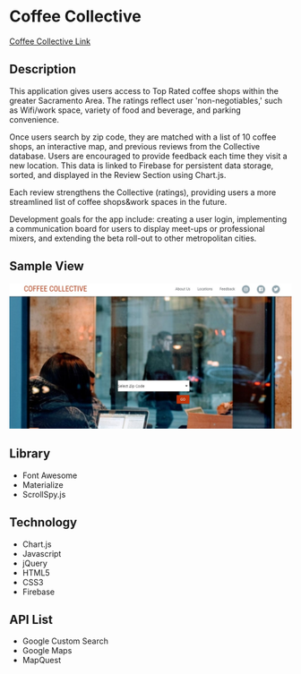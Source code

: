 # Coffee Collective

[Coffee Collective Link](https://nedak.github.io/Team4/ "Team4 Link")

## Description
This application gives users access to Top Rated coffee shops within the greater Sacramento Area. The ratings reflect user 'non-negotiables,' such as Wifi/work space, variety of food and beverage, and parking convenience.

Once users search by zip code, they are matched with a list of 10 coffee shops, an interactive map, and previous reviews from the Collective database. Users are encouraged to provide feedback each time they visit a new location. This data is linked to Firebase for persistent data storage, sorted, and displayed in the Review Section using Chart.js.

Each review strengthens the Collective (ratings), providing users a more streamlined list of coffee shops&work spaces in the future. 

Development goals for the app include: creating a user login, implementing a communication board for users to display meet-ups or professional mixers, and extending the beta roll-out to other metropolitan cities. 
 

## Sample View

![Coffee Collective App Screenshot](/assets/images/screenshot.jpg/)


## Library 

+ Font Awesome
+ Materialize
+ ScrollSpy.js


## Technology

+ Chart.js
+ Javascript
+ jQuery
+ HTML5
+ CSS3
+ Firebase


## API List

+ Google Custom Search
+ Google Maps
+ MapQuest


